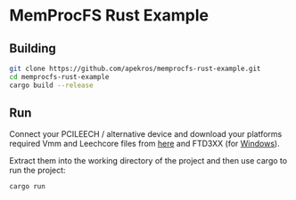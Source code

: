 # MemProcFS Rust Example

## Building
```bash
git clone https://github.com/apekros/memprocfs-rust-example.git
cd memprocfs-rust-example
cargo build --release
```

## Run
Connect your PCILEECH / alternative device and download your platforms required Vmm and Leechcore files from [here](https://github.com/ufrisk/MemProcFS/releases/tag/v5.4) and FTD3XX (for [Windows](https://ftdichip.com/drivers/d3xx-drivers/)).

Extract them into the working directory of the project and then use cargo to run the project:
```bash
cargo run
```
